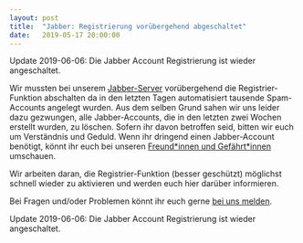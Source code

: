 ```yaml
---
layout: post
title:  "Jabber: Registrierung vorübergehend abgeschaltet"
date:   2019-05-17 20:00:00
---
```



Update 2019-06-06: Die Jabber Account Registrierung ist wieder angeschaltet.

Wir mussten bei unserem [Jabber-Server](/service/xmpp.html) vorübergehend die Registrier-Funktion
abschalten da in den letzten Tagen automatisiert tausende Spam-Accounts angelegt wurden. Aus dem
selben Grund sahen wir uns leider dazu gezwungen, alle Jabber-Accounts, die in den letzten zwei
Wochen erstellt wurden, zu löschen. Sofern ihr davon betroffen seid, bitten wir euch um Verständnis
und Geduld. Wenn ihr dringend einen Jabber-Account benötigt, könnt ihr euch bei unseren
[Freund\*innen und Gefährt\*innen](/friends.html) umschauen.

Wir arbeiten daran, die Registrier-Funktion (besser geschützt) möglichst schnell wieder zu
aktivieren und werden euch hier darüber informieren.

Bei Fragen und/oder Problemen könnt ihr euch gerne [bei uns melden](/kontakt.html).

Update 2019-06-06: Die Jabber Account Registrierung ist wieder angeschaltet.
